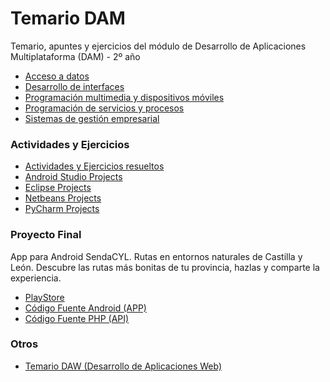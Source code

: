 # Temario DAM

Temario, apuntes y ejercicios del módulo de Desarrollo de Aplicaciones Multiplataforma (DAM) - 2º año

  - [Acceso a datos](AD)
  - [Desarrollo de interfaces](DI)
  - [Programación multimedia y dispositivos móviles](PMDM)
  - [Programación de servicios y procesos](PSP)
  - [Sistemas de gestión empresarial](SGE)

### Actividades y Ejercicios

  - [Actividades y Ejercicios resueltos](ACTIVIDADES/actividades)
  - [Android Studio Projects](ACTIVIDADES/android-studio-projects)
  - [Eclipse Projects](ACTIVIDADES/eclipse-projects)
  - [Netbeans Projects](ACTIVIDADES/netbeans-projects)
  - [PyCharm Projects](ACTIVIDADES/pycharm-projects)

### Proyecto Final

App para Android SendaCYL. Rutas en entornos naturales de Castilla y León. Descubre las rutas más bonitas de tu provincia, hazlas y comparte la experiencia.

  - [PlayStore](https://play.google.com/store/apps/details?id=com.sendacyl&hl=es)
  - [Código Fuente Android (APP)](SENDACYL/sendacyl-app)
  - [Código Fuente PHP (API)](SENDACYL/sendacyl-api)

### Otros

  - [Temario DAW (Desarrollo de Aplicaciones Web)](https://github.com/statickidz/TemarioDAW)